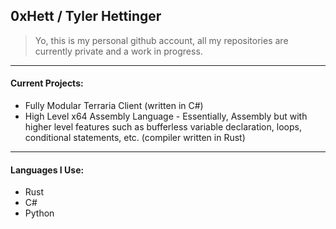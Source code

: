 ## 0xHett / Tyler Hettinger
> Yo, this is my personal github account, all my repositories are currently private and a work in progress.
---
#### Current Projects:
- Fully Modular Terraria Client (written in C#)
- High Level x64 Assembly Language - Essentially, Assembly but with higher level features such as bufferless variable declaration, loops, conditional statements, etc. (compiler written in Rust)
---
#### Languages I Use:
- Rust
- C#
- Python
